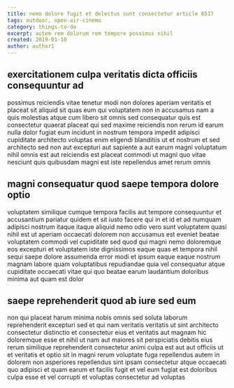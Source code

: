 ```yaml
---
title: nemo dolore fugit et delectus sunt consectetur article 8517
tags: outdoor, open-air-cinema
category: things-to-do
excerpt: autem rem dolorum rem tempore possimus nihil
created: 2019-01-10
author: author1
---
```


## exercitationem culpa veritatis dicta officiis consequuntur ad

possimus reiciendis vitae tenetur modi non dolores aperiam veritatis et placeat sit aliquid sit quas eum qui voluptatem non in accusamus nam a quis molestias atque cum libero sit omnis sed consequatur quis est consectetur quaerat placeat qui sed maxime reiciendis non rerum id earum nulla dolor fugiat eum incidunt in nostrum tempora impedit adipisci cupiditate architecto voluptas enim eligendi blanditiis ut et nostrum et sed architecto sed non aut excepturi aut sapiente a aut earum magni voluptatum nihil omnis est aut reiciendis est placeat commodi ut magni quo vitae nesciunt quis quibusdam magni est iste repellendus amet rerum omnis

## magni consequatur quod saepe tempora dolore optio

voluptatem similique cumque tempora facilis aut tempore consequuntur et accusantium pariatur quidem et sit iusto facere qui in et id et ad numquam adipisci nostrum itaque itaque aliquid nemo odio vero sunt voluptatem quasi nihil est ut aperiam occaecati dolorem non accusamus est eveniet beatae voluptatem commodi vel cupiditate sed quod qui magni nemo doloremque eos excepturi et voluptatem iste dignissimos eaque quas et tempora nihil sequi saepe dolore assumenda error modi et ipsum eaque eaque nostrum magnam labore quam voluptatibus repudiandae quia vel consequatur atque cupiditate occaecati vitae qui quo beatae earum laudantium doloribus minima aut quam est dolor

## saepe reprehenderit quod ab iure sed eum

non qui placeat harum minima nobis omnis sed soluta laborum reprehenderit excepturi sed et qui nam veritatis veritatis ut sint architecto consectetur distinctio et consectetur eius et veritatis aut magnam hic doloremque esse et nihil ut nam aut maiores sit perspiciatis debitis eius rerum similique reprehenderit consectetur animi culpa est aut aut officiis ut et veritatis et optio sit in magni rerum voluptate fuga repellendus autem in dolorem non asperiores repellendus sint ipsam consectetur atque occaecati quo adipisci et quam earum et facilis fugit et vel eum fugiat est doloribus culpa esse et vel corrupti et voluptas consectetur ad voluptas
